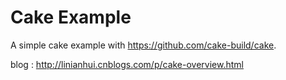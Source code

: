 # Cake Example
A simple cake example with https://github.com/cake-build/cake.

blog : http://linianhui.cnblogs.com/p/cake-overview.html

